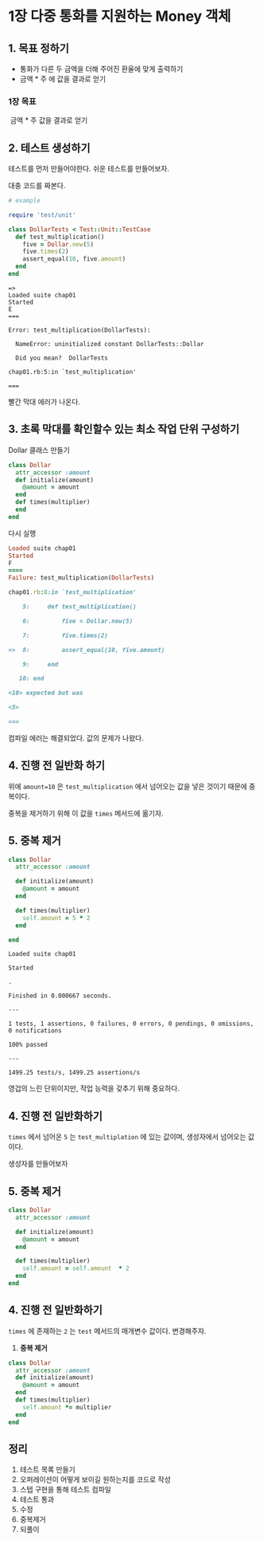 # 1장 다중 통화를 지원하는 Money 객체



## 1. 목표 정하기

- 통화가 다른 두 금액을 더해 주어진 환율에 맞게 출력하기
- 금액 * 주 에 값을 결과로 얻기

### 1장 목표

​    금액 * 주 값을 결과로 얻기

## 2. 테스트 생성하기

테스트를 먼저 만들어야한다. 쉬운 테스트를 만들어보자. 

대충 코드를 짜본다.

```ruby 
# example

require 'test/unit' 

class DollarTests < Test::Unit::TestCase
  def test_multiplication()
	five = Dollar.new(5)
	five.times(2)
	assert_equal(10, five.amount)
  end
end

```

```console
=> 
Loaded suite chap01
Started
E
===

Error: test_multiplication(DollarTests):

  NameError: uninitialized constant DollarTests::Dollar

  Did you mean?  DollarTests

chap01.rb:5:in `test_multiplication'

===

```

빨간 막대 에러가 나온다. 

## 3. 초록 막대를 확인할수 있는 최소 작업 단위 구성하기

Dollar 클래스 만들기 

```ruby 
class Dollar
  attr_accessor :amount
  def initialize(amount)
    @amount = amount
  end
  def times(multiplier)
  end
end

```

다시 실행

```ruby
Loaded suite chap01
Started
F
====
Failure: test_multiplication(DollarTests)

chap01.rb:8:in `test_multiplication'

    5:     def test_multiplication()

    6:         five = Dollar.new(5)

    7:         five.times(2)

=>  8:         assert_equal(10, five.amount)

    9:     end

   10: end

<10> expected but was

<5>

===

```

컴파일 에러는 해결되었다. 값의 문제가 나왔다. 

## 4. 진행 전 일반화 하기

위에 `amount=10` 은 `test_multiplication` 에서 넘어오는 값을 넣은 것이기 때문에 중복이다. 

중복을 제거하기 위해 이 값을 `times` 메서드에 옮기자.

## 5. 중복 제거

```ruby
class Dollar
  attr_accessor :amount

  def initialize(amount)
    @amount = amount
  end

  def times(multiplier)
    self.amount = 5 * 2
  end

end

```

```console
Loaded suite chap01

Started

.

Finished in 0.000667 seconds.

---

1 tests, 1 assertions, 0 failures, 0 errors, 0 pendings, 0 omissions, 0 notifications

100% passed

---

1499.25 tests/s, 1499.25 assertions/s
```

영겁의 느린 단위이지만, 작업 능력을 갖추기 위해 중요하다. 

## 4. 진행 전 일반화하기

`times` 에서 넘어온 `5` 는  `test_multiplation` 에 있는 값이며, 생성자에서 넘어오는 값이다. 

생성자를 만들어보자

## 5. 중복 제거

```ruby
class Dollar
  attr_accessor :amount

  def initialize(amount)
	@amount = amount
  end

  def times(multiplier)
	self.amount = self.amount  * 2
  end
end

```

## 4. 진행 전 일반화하기

`times` 에 존재하는 `2` 는 `test` 메서드의 매개변수 값이다. 변경해주자.

1. **중복 제거**

```ruby
class Dollar
  attr_accessor :amount
  def initialize(amount)
	@amount = amount
  end
  def times(multiplier)
	self.amount *= multiplier
  end
end

```

## 정리

1. 테스트 목록 만들기
2. 오퍼레이션이 어떻게 보이길 원하는지를 코드로 작성
3. 스텝 구현을 통해 테스트 컴파일
4. 테스트 통과
5. 수정
6. 중복제거 
7. 되풀이